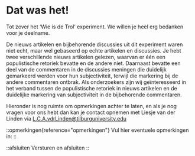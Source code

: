 # Dat was het! 

Tot zover het ‘Wie is de Trol’ experiment. We willen je heel erg bedanken voor je deelname. 

De nieuws artikelen en bijbehorende discussies uit dit experiment waren niet echt, maar wel gebaseerd op echte artikelen en discussies. Je hebt twee verschillende nieuws artikelen gelezen, waarvan er één een populistische retoriek bevatte en de andere niet. Daarnaast bevatte een deel van de commentaren in de discussies meningen die duidelijk gemarkeerd werden voor hun subjectiviteit, terwijl die markering bij de andere commentaren ontbrak. Als onderzoekers zijn wij geïnteresseerd in het verband tussen de populistische retoriek in nieuws artikelen en de duidelijke markering van subjectiviteit in de bijbehorende commentaren.

Hieronder is nog ruimte om opmerkingen achter te laten, en als je nog vragen voor ons hebt dan kan je contact opnemen met Liesje van der Linden via L.C.A.vdrLinden@tilburguniversity.edu


::opmerkingen{reference="opmerkingen"}
Vul hier eventuele opmerkingen in:
::

::afsluiten
Versturen en afsluiten
::
